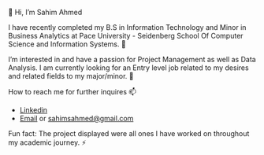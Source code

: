 👋 Hi, I’m Sahim Ahmed


I have recently completed my B.S in Information Technology and Minor in Business Analytics at Pace University -
Seidenberg School Of Computer Science and Information Systems. 🌱 

I’m interested in and have a passion for Project Management as well as Data Analysis. I am currently looking for an Entry level job related to my desires and
related fields to my major/minor. 👀 
  
How to reach me for further inquires 📫 
- [Linkedin](https://www.linkedin.com/in/sahimahmed03/)
- [Email](sahimsahmed@gmail.com) or sahimsahmed@gmail.com

Fun fact: The project displayed were all ones I have worked on throughout my academic journey. ⚡

<!---
SahimAhmed/SahimAhmed is a ✨ special ✨ repository because its `README.md` (this file) appears on your GitHub profile.
You can click the Preview link to take a look at your changes.
--->
